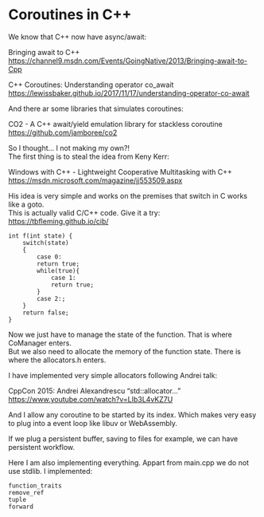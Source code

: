 # Coroutines in C++

We know that C++ now have async/await:  

Bringing await to C++  
https://channel9.msdn.com/Events/GoingNative/2013/Bringing-await-to-Cpp  
  
C++ Coroutines: Understanding operator co_await  
https://lewissbaker.github.io/2017/11/17/understanding-operator-co-await  
  
And there ar some libraries that simulates coroutines:  
  
CO2 - A C++ await/yield emulation library for stackless coroutine   
https://github.com/jamboree/co2  
  
So I thought... I not making my own?!  
The first thing is to steal the idea from Keny Kerr:  
  
Windows with C++ - Lightweight Cooperative Multitasking with C++  
https://msdn.microsoft.com/magazine/jj553509.aspx  
  
His idea is very simple and works on the premises that switch in C works like a goto.  
This is actually valid C/C++ code. Give it a try: https://tbfleming.github.io/cib/  

    int f(int state) {
        switch(state)
        {
            case 0:
            return true;
            while(true){
                case 1:
                return true;
            }
            case 2:;
        }
        return false;
    }

Now we just have to manage the state of the function. That is where CoManager enters.  
But we also need to allocate the memory of the function state. There is where the allocators.h enters.  
  
I have implemented very simple allocators following Andrei talk:  
  
CppCon 2015: Andrei Alexandrescu “std::allocator...”  
https://www.youtube.com/watch?v=LIb3L4vKZ7U  
  
And I allow any coroutine to be started by its index. Which makes very easy to plug into a event loop like libuv or WebAssembly.  
  
If we plug a persistent buffer, saving to files for example, we can have persistent workflow.  

Here I am also implementing everything. Appart from main.cpp we do not use stdlib. I implemented:

    function_traits
    remove_ref
    tuple
    forward